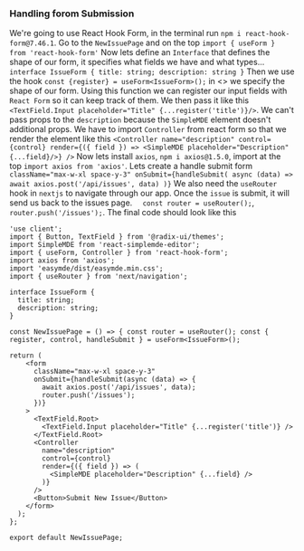 ### Handling forom Submission
We're going to use React Hook Form, in the terminal run `npm i react-hook-form@7.46.1`. Go to the `NewIssuePage` and on the top `import { useForm } from 'react-hook-form'`
Now lets define an `Interface` that defines the shape of our form, it specifies what fields we have and what types...
`interface IssueForm {
  title: string;
  description: string
}`
Then we use the hook `const {register} = useForm<IssueForm>();` in <> we specify the shape of our form. Using this function we can register our input fields with `React Form` so it can keep track of them.
We then pass it like this `<TextField.Input placeholder="Title" {...register('title')}/>`. We can't pass props to the `description` because the `SimpleMDE` 
element doesn't additional props. We have to import `Controller` from react form so that we render the <SimpleMDE> element like this
`<Controller
        name="description"
        control={control}
        render={({ field }) => <SimpleMDE placeholder="Description" {...field}/>}
      />`
Now lets install `axios`, `npm i axios@1.5.0`, import at the top `import axios from 'axios'`. Lets create a handle submit form
` className="max-w-xl space-y-3"
      onSubmit={handleSubmit(
        async (data) => await axios.post('/api/issues', data)
      )}`
We also need the `useRouter` hook in `nextjs` to navigate through our app. Once the `issue` is submit, it will send us back to the issues page.
`  const router = useRouter();`, `router.push('/issues');`. The final code should look like this 
```
'use client';
import { Button, TextField } from '@radix-ui/themes';
import SimpleMDE from 'react-simplemde-editor';
import { useForm, Controller } from 'react-hook-form';
import axios from 'axios';
import 'easymde/dist/easymde.min.css';
import { useRouter } from 'next/navigation';

interface IssueForm {
  title: string;
  description: string;
}
```
`const NewIssuePage = () => {
  const router = useRouter();
  const { register, control, handleSubmit } = useForm<IssueForm>();`
```
return (
    <form
      className="max-w-xl space-y-3"
      onSubmit={handleSubmit(async (data) => {
        await axios.post('/api/issues', data);
        router.push('/issues');
      })}
    >
      <TextField.Root>
        <TextField.Input placeholder="Title" {...register('title')} />
      </TextField.Root>
      <Controller
        name="description"
        control={control}
        render={({ field }) => (
          <SimpleMDE placeholder="Description" {...field} />
        )}
      />
      <Button>Submit New Issue</Button>
    </form>
  );
};

export default NewIssuePage;
```

